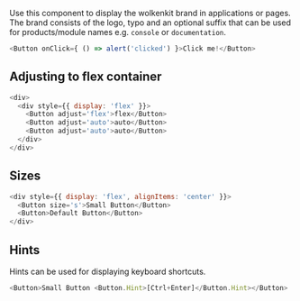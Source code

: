 Use this component to display the wolkenkit brand in applications or pages. The brand consists of the logo, typo and an optional suffix that can be used for products/module names e.g. `console` or `documentation`.

```js
<Button onClick={ () => alert('clicked') }>Click me!</Button>
```

## Adjusting to flex container

```js
<div>
  <div style={{ display: 'flex' }}>
    <Button adjust='flex'>flex</Button>
    <Button adjust='auto'>auto</Button>
    <Button adjust='auto'>auto</Button>
  </div>
</div>
```

## Sizes

```js
<div style={{ display: 'flex', alignItems: 'center' }}>
  <Button size='s'>Small Button</Button>
  <Button>Default Button</Button>
</div>
```

## Hints

Hints can be used for displaying keyboard shortcuts.

```js
<Button>Small Button <Button.Hint>[Ctrl+Enter]</Button.Hint></Button>
```
